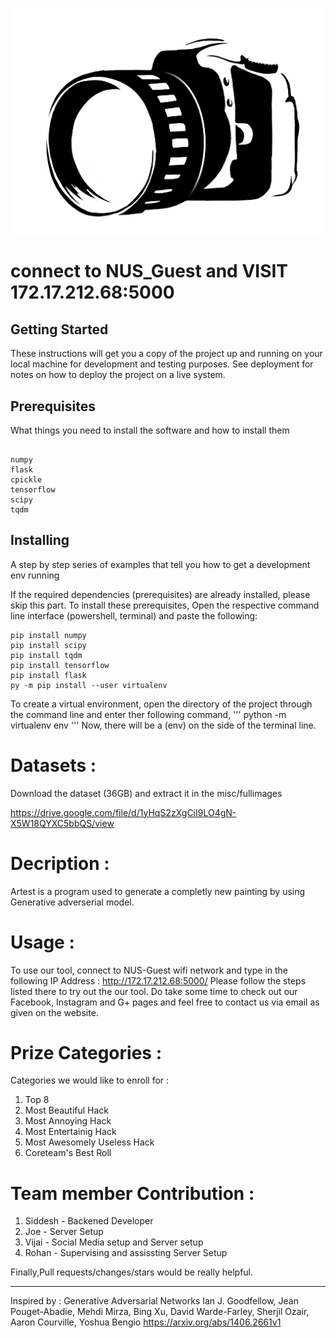 ![](flasksite/static/img/cam.png)
# connect to NUS_Guest and VISIT 172.17.212.68:5000

## Getting Started

These instructions will get you a copy of the project up and running on your local machine for development and testing purposes. See deployment for notes on how to deploy the project on a live system.

## Prerequisites

What things you need to install the software and how to install them

```

numpy
flask
cpickle
tensorflow
scipy
tqdm

```

## Installing

A step by step series of examples that tell you how to get a development env running

If the required dependencies (prerequisites) are already installed, please skip this part.
To install these prerequisites, Open the respective command line interface (powershell, terminal) and paste the following:

```
pip install numpy
pip install scipy
pip install tqdm
pip install tensorflow
pip install flask
py -m pip install --user virtualenv

```
To create a virtual environment, open the directory of the project through the command line and enter ther following command,
'''
python -m virtualenv env
'''
Now, there will be a (env) on the side of the terminal line.

# Datasets : 
Download the dataset (36GB) and extract it in the misc/fullimages

https://drive.google.com/file/d/1yHqS2zXgCiI9LO4gN-X5W18QYXC5bbQS/view

# Decription :

Artest is a program used to generate a completly new painting by using Generative adverserial model. 

# Usage : 
To use our tool, connect to NUS-Guest wifi network and type in the following IP Address : http://172.17.212.68:5000/ 
Please follow the steps listed there to try out the our tool. Do take some time to check out our Facebook, Instagram 
and G+ pages and feel free to contact us via email as given on the website.

# Prize Categories :

Categories we would like to enroll for :
1. Top 8 
2. Most Beautiful Hack
3. Most Annoying Hack
4. Most Entertainig Hack
5. Most Awesomely Useless Hack
6. Coreteam's Best Roll

# Team member Contribution :
1. Siddesh - Backened Developer
2. Joe - Server Setup
3. Vijai - Social Media setup and Server setup
4. Rohan - Supervising and assissting Server Setup


Finally,Pull requests/changes/stars would be really helpful.
________________________________________________________________________________________________________________________

Inspired by : Generative Adversarial Networks
Ian J. Goodfellow, Jean Pouget-Abadie, Mehdi Mirza, Bing Xu, David Warde-Farley, Sherjil Ozair, Aaron Courville, Yoshua Bengio
https://arxiv.org/abs/1406.2661v1
